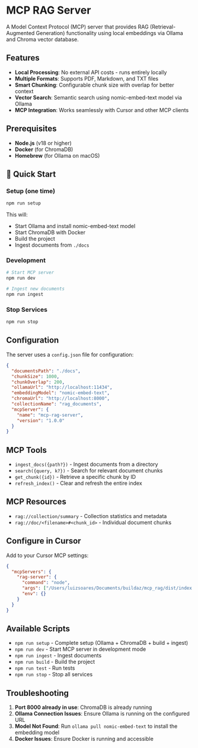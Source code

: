 # MCP RAG Server

A Model Context Protocol (MCP) server that provides RAG (Retrieval-Augmented Generation) functionality using local embeddings via Ollama and Chroma vector database.

## Features

- **Local Processing**: No external API costs - runs entirely locally
- **Multiple Formats**: Supports PDF, Markdown, and TXT files
- **Smart Chunking**: Configurable chunk size with overlap for better context
- **Vector Search**: Semantic search using nomic-embed-text model via Ollama
- **MCP Integration**: Works seamlessly with Cursor and other MCP clients

## Prerequisites

- **Node.js** (v18 or higher)
- **Docker** (for ChromaDB)
- **Homebrew** (for Ollama on macOS)

## 🚀 Quick Start

### Setup (one time)

```bash
npm run setup
```

This will:
- Start Ollama and install nomic-embed-text model
- Start ChromaDB with Docker
- Build the project
- Ingest documents from `./docs`

### Development

```bash
# Start MCP server
npm run dev

# Ingest new documents
npm run ingest
```

### Stop Services

```bash
npm run stop
```

## Configuration

The server uses a `config.json` file for configuration:

```json
{
  "documentsPath": "./docs",
  "chunkSize": 1000,
  "chunkOverlap": 200,
  "ollamaUrl": "http://localhost:11434",
  "embeddingModel": "nomic-embed-text",
  "chromaUrl": "http://localhost:8000",
  "collectionName": "rag_documents",
  "mcpServer": {
    "name": "mcp-rag-server",
    "version": "1.0.0"
  }
}
```

## MCP Tools

- `ingest_docs({path?})` - Ingest documents from a directory
- `search({query, k?})` - Search for relevant document chunks
- `get_chunk({id})` - Retrieve a specific chunk by ID
- `refresh_index()` - Clear and refresh the entire index

## MCP Resources

- `rag://collection/summary` - Collection statistics and metadata
- `rag://doc/<filename>#<chunk_id>` - Individual document chunks

## Configure in Cursor

Add to your Cursor MCP settings:

```json
{
  "mcpServers": {
    "rag-server": {
      "command": "node",
      "args": ["/Users/luizsoares/Documents/buildaz/mcp_rag/dist/index.js"],
      "env": {}
    }
  }
}
```

## Available Scripts

- `npm run setup` - Complete setup (Ollama + ChromaDB + build + ingest)
- `npm run dev` - Start MCP server in development mode
- `npm run ingest` - Ingest documents
- `npm run build` - Build the project
- `npm run test` - Run tests
- `npm run stop` - Stop all services

## Troubleshooting

1. **Port 8000 already in use**: ChromaDB is already running
2. **Ollama Connection Issues**: Ensure Ollama is running on the configured URL
3. **Model Not Found**: Run `ollama pull nomic-embed-text` to install the embedding model
4. **Docker Issues**: Ensure Docker is running and accessible